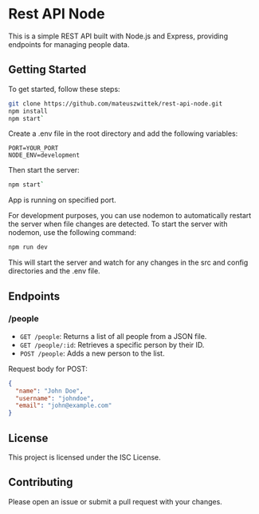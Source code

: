 # Rest API Node

This is a simple REST API built with Node.js and Express, providing endpoints for managing people data.

## Getting Started

To get started, follow these steps:

```bash
git clone https://github.com/mateuszwittek/rest-api-node.git
npm install
npm start`
```

Create a .env file in the root directory and add the following variables:

```text
PORT=YOUR_PORT
NODE_ENV=development
```

Then start the server:

```bash
npm start`
```

App is running on specified port.

For development purposes, you can use nodemon to automatically restart the server when file changes are detected. To start the server with nodemon, use the following command:

```bash
npm run dev
```

This will start the server and watch for any changes in the src and config directories and the .env file.

## Endpoints

### /people

- `GET /people`: Returns a list of all people from a JSON file.
- `GET /people/:id`: Retrieves a specific person by their ID.
- `POST /people`: Adds a new person to the list.

Request body for POST:

```json
{
  "name": "John Doe",
  "username": "johndoe",
  "email": "john@example.com"
}
```

## License

This project is licensed under the ISC License.

## Contributing

Please open an issue or submit a pull request with your changes.
